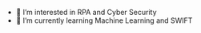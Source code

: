 - 👀 I’m interested in RPA and Cyber Security
- 🌱 I’m currently learning Machine Learning and SWIFT


<!---
backzso/backzso is a ✨ special ✨ repository because its `README.md` (this file) appears on your GitHub profile.
You can click the Preview link to take a look at your changes.
--->
